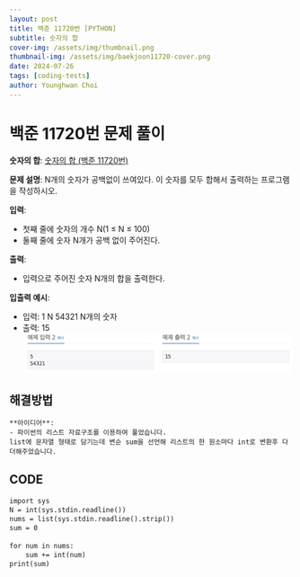 ```yaml
---
layout: post
title: 백준 11720번 [PYTHON]
subtitle: 숫자의 합
cover-img: /assets/img/thumbnail.png
thumbnail-img: /assets/img/baekjoon11720-cover.png
date: 2024-07-26
tags: [coding-tests]
author: Younghwan Choi
---
```


# 백준 11720번 문제 풀이

**숫자의 합**: [숫자의 합 (백준 11720번)](https://www.acmicpc.net/problem/11720)

**문제 설명**:
N개의 숫자가 공백없이 쓰여있다. 이 숫자를 모두 합해서 출력하는 프로그램을 작성하시오.

**입력**:
- 첫째 줄에 숫자의 개수 N(1 ≤ N ≤ 100)
- 둘째 줄에 숫자 N개가 공백 없이 주어진다.

**출력**:
- 입력으로 주어진 숫자 N개의 합을 출력한다.

**입출력 예시**:
- 입력: 1    N
        54321 N개의 숫자
- 출력: 15
![example](/assets/img/example1.png)

## 해결방법


    **아이디어**:
    - 파이썬의 리스트 자료구조를 이용하여 풀었습니다.
    list에 문자열 형태로 담기는데 변순 sum을 선언해 리스트의 한 원소마다 int로 변환후 다 더해주었습니다.

## CODE
    import sys
    N = int(sys.stdin.readline())
    nums = list(sys.stdin.readline().strip())
    sum = 0

    for num in nums:
        sum += int(num)
    print(sum)
